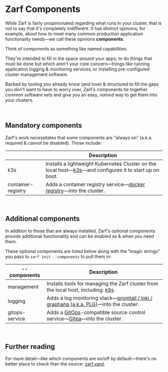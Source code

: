 # Zarf Components

While Zarf is fairly unopinionated regarding what runs in your cluster, that is not to say that it's completely indifferent. It has _distinct_ opinions, for example, about how to meet many common production application functionality needs&mdash;we call these opinions **components**.

Think of components as something like named capabilities.

They're intended to fill in the space _around_ your apps; to do things that must be done but which aren't your core concern&mdash;things like running application logging & monitoring services, or installing pre-configured cluster management software.

Backed by tooling you already know (and love) & structured to fill the gaps you don't want to have to worry over, Zarf's components tie together common software sets and give you an easy, _named_ way to get them into your clusters.

&nbsp;


## Mandatory components

Zarf's work necessitates that some components are "always on" (a.k.a. required & cannot be disabled). Those include:

|                   |Description|
|---                |---|
|k3s                |Installs a lightweight Kubernetes Cluster on the local host&mdash;[k3s](https://k3s.io/)&mdash;and configures it to start up on boot.|
|container-registry |Adds a container registry service&mdash;[docker registry](https://docs.docker.com/registry/)&mdash;into the cluster.|

&nbsp;


## Additional components

In addition to those that are always installed, Zarf's optional components provide additional functionality and can be enabled as & when you need them.

These optional components are listed below along with the "magic strings" you pass to `zarf init --components` to pull them in:

|--components       |Description|
|---                |---|
|management         |Installs tools for managing the Zarf cluster from the local host, including: [k9s](https://k9scli.io/).|
|logging            |Adds a log monitoring stack&mdash;[promtail / loki / graphana (a.k.a. PLG)](https://github.com/grafana/loki)&mdash;into the cluster.|
|gitops-service     |Adds a [GitOps](https://www.cloudbees.com/gitops/what-is-gitops)-compatible source control service&mdash;[Gitea](https://gitea.io/en-us/)&mdash;into the cluster.|

&nbsp;

## Further reading

For more detail&mdash;like which components are on/off by default&mdash;there's no better place to check than the source: [zarf.yaml](../zarf.yaml).